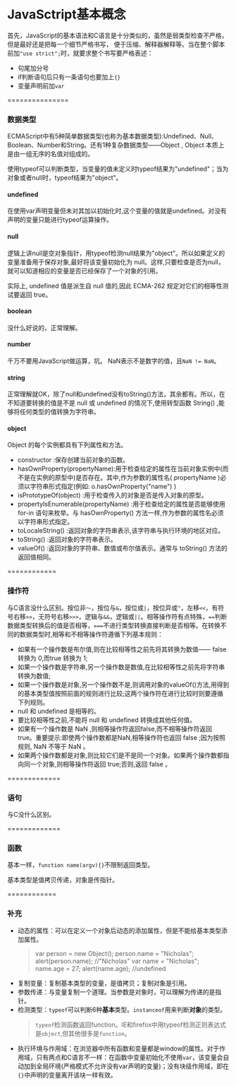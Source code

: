 JavaSctript基本概念
======================
首先，JavaScript的基本语法和C语言是十分类似的，虽然是弱类型检查不严格，但是最好还是把每一个细节严格书写，
便于压缩、解释器解释等。当在整个脚本前加`"use strict";`时，就要求整个书写要严格表述：
* 句尾加分号
* if判断语句后只有一条语句也要加上`{}`
* 变量声明前加`var`

===============

### 数据类型
ECMAScript中有5种简单数据类型(也称为基本数据类型):Undefined、Null、Boolean、Number和String。还有1种复杂数据类型——Object , Object 本质上是由一组无序的名值对组成的。

使用typeof可以判断类型，当变量的值未定义时typeof结果为"undefined"；当为对象或者null时，typeof结果为"object"。

#### undefined
在使用var声明变量但未对其加以初始化时,这个变量的值就是undefined。对没有声明的变量只能进行typeof运算操作。

#### null
逻辑上讲null是空对象指针，用typeof检测null结果为"object"。所以如果定义的变量准备用于保存对象,最好将该变量初始化为 null。这样,只要检查是否为null，就可以知道相应的变量是否已经保存了一个对象的引用。

实际上, undefined 值是派生自 null 值的,因此 ECMA-262 规定对它们的相等性测试要返回 true。

#### boolean
没什么好说的，正常理解。

#### number
千万不要用JavaScript做运算，坑。
NaN表示不是数字的值，且`NaN != NaN`。

#### string
正常理解就OK，除了null和undefined没有toString()方法，其余都有。所以，在不知道要转换的值是不是 null 或 undefined 的情况下,使用转型函数 String() ,能够将任何类型的值转换为字符串。

#### object
Object 的每个实例都具有下列属性和方法。
* constructor :保存创建当前对象的函数。
* hasOwnProperty(propertyName):用于检查给定的属性在当前对象实例中(而不是在实例的原型中)是否存在。其中,作为参数的属性名( propertyName )必须以字符串形式指定(例如: o.hasOwnProperty("name") )
* isPrototypeOf(object) :用于检查传入的对象是否是传入对象的原型。
* propertyIsEnumerable(propertyName) :用于检查给定的属性是否能够使用 for-in 语句来枚举。与 hasOwnProperty() 方法一样,作为参数的属性名必须以字符串形式指定。
* toLocaleString() :返回对象的字符串表示,该字符串与执行环境的地区对应。
* toString() :返回对象的字符串表示。
* valueOf() :返回对象的字符串、数值或布尔值表示。通常与 toString() 方法的返回值相同。

============

### 操作符
与C语言没什么区别。按位非`～`，按位与`&`，按位或`|`，按位异或`^`，左移`<<`，有符号右移`>>`，无符号右移`>>>`，逻辑与`&&`，逻辑或`||`。相等操作符有点特殊，`==`判断数据类型转换后的值是否相等，`===`不进行类型转换直接判断是否相等。在转换不同的数据类型时,相等和不相等操作符遵循下列基本规则：
* 如果有一个操作数是布尔值,则在比较相等性之前先将其转换为数值—— false 转换为 0,而true 转换为 1;
* 如果一个操作数是字符串,另一个操作数是数值,在比较相等性之前先将字符串转换为数值;
* 如果一个操作数是对象,另一个操作数不是,则调用对象的valueOf()方法,用得到的基本类型值按照前面的规则进行比较;这两个操作符在进行比较时则要遵循下列规则。
* null 和 undefined 是相等的。
* 要比较相等性之前,不能将 null 和 undefined 转换成其他任何值。
* 如果有一个操作数是 NaN ,则相等操作符返回false,而不相等操作符返回true。重要提示:即使两个操作数都是NaN,相等操作符也返回 false ;因为按照规则, NaN 不等于 NaN 。
* 如果两个操作数都是对象,则比较它们是不是同一个对象。如果两个操作数都指向同一个对象,则相等操作符返回 true;否则,返回 false 。

=============

### 语句
与C没什么区别。

=============

### 函数
基本一样，`function name(argv){}`不限制返回类型。

基本类型是值拷贝传递，对象是传指针。

============

### 补充
* 动态的属性：可以在定义一个对象后动态的添加属性，但是不能给基本类型添加属性。
  > var person = new Object();
    person.name = "Nicholas";
    alert(person.name); //"Nicholas"
  > var name = "Nicholas";
    name.age = 27;
    alert(name.age); //undefined
* 复制变量：复制基本类型的变量，是值拷贝；复制对象是引用。
* 参数传递：与变量复制一个道理。当参数是对象时，可以理解为传递的是指针。
* 检测类型：`typeof`可以判断6种**基本**类型。`instanceof`用来判断**对象**的类型。
  > `typeof`检测函数返回function。IE和firefox中用typeof检测正则表达式是`object`,但其他很多是`function`。
* 执行环境与作用域：在浏览器中所有函数和变量都是window的属性。对于作用域，只有两点和C语言不一样：在函数中变量初始化不使用`var`，该变量会自动加到全局环境(严格模式不允许没有var声明的变量)；没有块级作用域，即在`{}`中声明的变量离开该块一样有效。
